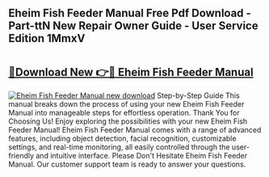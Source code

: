 ## Eheim Fish Feeder Manual Free Pdf Download - Part-ttN New Repair Owner Guide - User Service Edition 1MmxV

# <h2><a href="http://bc14330.oget.top/?id=Eheim+Fish+Feeder+Manual">🔗Download New 👉🔴 Eheim Fish Feeder Manual</a></h2>

[![Eheim Fish Feeder Manual new download](https://i.imgur.com/5g1atiW.png)](http://bc14330.oget.top/?id=Eheim+Fish+Feeder+Manual)
Step-by-Step Guide This manual breaks down the process of using your new Eheim Fish Feeder Manual into manageable steps for effortless operation. Thank You for Choosing Us! Enjoy exploring the possibilities with your new Eheim Fish Feeder Manual! Eheim Fish Feeder Manual comes with a range of advanced features, including object detection, facial recognition, customizable settings, and real-time monitoring, all easily controlled through the user-friendly and intuitive interface. Please Don't Hesitate Eheim Fish Feeder Manual. Our customer support team is ready to answer your questions.
